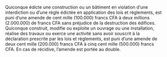 Quiconque édicte une construction ou un bâtiment en violation d’une interdiction ou d’une règle édictée en application des lois et règlements, est puni d’une amende de cent mille (100.000) francs CFA à deux millions (2.000.000) de francs CFA sans préjudice de la destruction des édifices.
Quiconque construit, modifie ou exploite un ouvrage ou une installation, réalise des travaux ou exerce une activité sans avoir souscrit à la déclaration prescrite par les lois et règlements, est puni d’une amende de deux cent mille (200.000) francs CFA à cinq cent mille (500.000) francs CFA.
En cas de récidive, l’amende est portée au double.